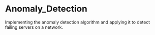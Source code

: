 # Anomaly_Detection
Implementing the anomaly detection algorithm and applying it to detect failing servers on a network.

